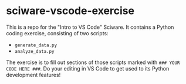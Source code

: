 # sciware-vscode-exercise

This is a repo for the "Intro to VS Code" Sciware.  It contains a Python coding exercise, consisting of two scripts:
- `generate_data.py`
- `analyze_data.py`

The exercise is to fill out sections of those scripts marked with `### YOUR CODE HERE ###`. Do your editing in VS Code to get used to its Python development features!
